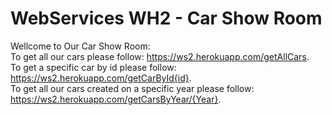 # WebServices WH2 - Car Show Room

Wellcome to Our Car Show Room:  
To get all our cars please follow:                            https://ws2.herokuapp.com/getAllCars.  
To get a specific car by id please follow:                    https://ws2.herokuapp.com/getCarById{id}.  
To get all our cars created on a specific year please follow: https://ws2.herokuapp.com/getCarsByYear/{Year}.